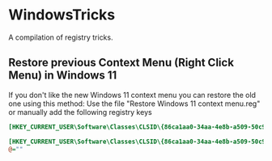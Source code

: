 # WindowsTricks
A compilation of registry tricks.

## Restore previous Context Menu (Right Click Menu) in Windows 11
If you don't like the new Windows 11 context menu you can restore the old one using this method:
Use the file "Restore Windows 11 context menu.reg" or manually add the following registry keys

```ini
[HKEY_CURRENT_USER\Software\Classes\CLSID\{86ca1aa0-34aa-4e8b-a509-50c905bae2a2}]

[HKEY_CURRENT_USER\Software\Classes\CLSID\{86ca1aa0-34aa-4e8b-a509-50c905bae2a2}\InprocServer32]
@=""
```
